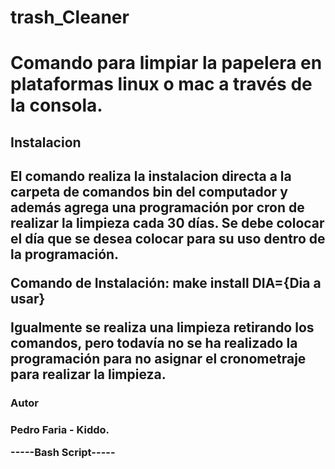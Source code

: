 <h1>trash_Cleaner<h1>

Comando para limpiar la papelera en plataformas linux o mac a través de la consola.

<h2>Instalacion<h2>

El comando realiza la instalacion directa a la carpeta de comandos bin del computador y además agrega una programación por cron de realizar la limpieza cada 30 días. Se debe colocar el día que se desea colocar para su uso dentro de la programación.

Comando de Instalación:
              make install DIA={Dia a usar}
              
Igualmente se realiza una limpieza retirando los comandos, pero todavía no se ha realizado la programación para no asignar el cronometraje para realizar la limpieza.

<h3>Autor<h3>

Pedro Faria - Kiddo.

-----Bash Script-----
